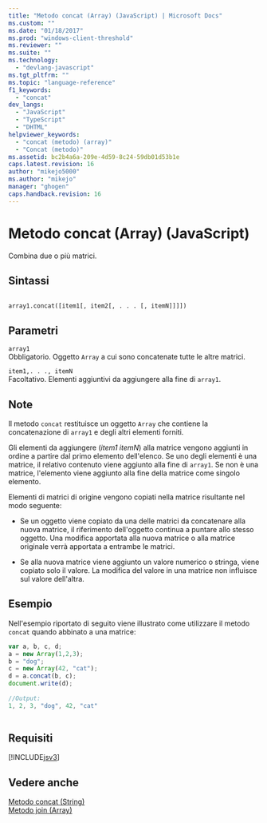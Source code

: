 ```yaml
---
title: "Metodo concat (Array) (JavaScript) | Microsoft Docs"
ms.custom: ""
ms.date: "01/18/2017"
ms.prod: "windows-client-threshold"
ms.reviewer: ""
ms.suite: ""
ms.technology: 
  - "devlang-javascript"
ms.tgt_pltfrm: ""
ms.topic: "language-reference"
f1_keywords: 
  - "concat"
dev_langs: 
  - "JavaScript"
  - "TypeScript"
  - "DHTML"
helpviewer_keywords: 
  - "concat (metodo) (array)"
  - "Concat (metodo)"
ms.assetid: bc2b4a6a-209e-4d59-8c24-59db01d53b1e
caps.latest.revision: 16
author: "mikejo5000"
ms.author: "mikejo"
manager: "ghogen"
caps.handback.revision: 16
---
```

# Metodo concat (Array) (JavaScript)
Combina due o più matrici.  
  
## Sintassi  
  
```  
  
array1.concat([item1[, item2[, . . . [, itemN]]]])   
```  
  
## Parametri  
 `array1`  
 Obbligatorio.  Oggetto `Array` a cui sono concatenate tutte le altre matrici.  
  
 `item1,. . ., itemN`  
 Facoltativo.  Elementi aggiuntivi da aggiungere alla fine di `array1`.  
  
## Note  
 Il metodo `concat` restituisce un oggetto `Array` che contiene la concatenazione di `array1` e degli altri elementi forniti.  
  
 Gli elementi da aggiungere \(*item1 itemN*\) alla matrice vengono aggiunti in ordine a partire dal primo elemento dell'elenco.  Se uno degli elementi è una matrice, il relativo contenuto viene aggiunto alla fine di `array1`.  Se non è una matrice, l'elemento viene aggiunto alla fine della matrice come singolo elemento.  
  
 Elementi di matrici di origine vengono copiati nella matrice risultante nel modo seguente:  
  
-   Se un oggetto viene copiato da una delle matrici da concatenare alla nuova matrice, il riferimento dell'oggetto continua a puntare allo stesso oggetto.  Una modifica apportata alla nuova matrice o alla matrice originale verrà apportata a entrambe le matrici.  
  
-   Se alla nuova matrice viene aggiunto un valore numerico o stringa, viene copiato solo il valore.  La modifica del valore in una matrice non influisce sul valore dell'altra.  
  
## Esempio  
 Nell'esempio riportato di seguito viene illustrato come utilizzare il metodo `concat` quando abbinato a una matrice:  
  
```javascript  
var a, b, c, d;  
a = new Array(1,2,3);  
b = "dog";  
c = new Array(42, "cat");  
d = a.concat(b, c);  
document.write(d);  
  
//Output:   
1, 2, 3, "dog", 42, "cat"  
  
```  
  
## Requisiti  
 [!INCLUDE[jsv3](../../javascript/reference/includes/jsv3-md.md)]  
  
## Vedere anche  
 [Metodo concat \(String\)](../../javascript/reference/concat-method-string-javascript.md)   
 [Metodo join \(Array\)](../../javascript/reference/join-method-array-javascript.md)